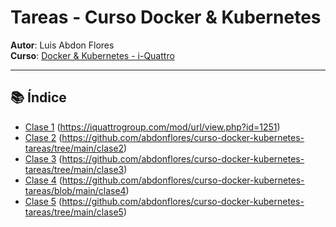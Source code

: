 # Tareas - Curso Docker & Kubernetes

**Autor**: Luis Abdon Flores  
**Curso**: [Docker & Kubernetes - i-Quattro](https://iquattrogroup.com/mod/url/view.php?id=1251)

---

## 📚 Índice

- [Clase 1](clase1/)  (https://iquattrogroup.com/mod/url/view.php?id=1251)
- [Clase 2](clase2/)  (https://github.com/abdonflores/curso-docker-kubernetes-tareas/tree/main/clase2)
- [Clase 3](clase3/)  (https://github.com/abdonflores/curso-docker-kubernetes-tareas/tree/main/clase3) 
- [Clase 4](clase4/) (https://github.com/abdonflores/curso-docker-kubernetes-tareas/blob/main/clase4)
- [Clase 5](clase5/) (https://github.com/abdonflores/curso-docker-kubernetes-tareas/tree/main/clase5)
 
